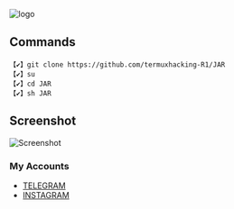 ![logo](https://i.postimg.cc/x9v80djN/20200606-020927.jpg) 

## Commands
```
【✔】git clone https://github.com/termuxhacking-R1/JAR
【✔】su
【✔】cd JAR
【✔】sh JAR
```

## Screenshot 
![Screenshot](https://i.postimg.cc/LHLctpKF/Screenshot-20200425-143306-Termux.jpg) 

### My Accounts
* [TELEGRAM](https://t.me/termuxhackingR1)
* [INSTAGRAM](https://instagram.com/termuxhacking11)
